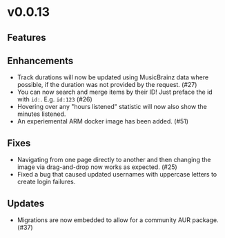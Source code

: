 # v0.0.13

## Features

## Enhancements
- Track durations will now be updated using MusicBrainz data where possible, if the duration was not provided by the request. (#27)
- You can now search and merge items by their ID! Just preface the id with `id:`. E.g. `id:123` (#26)
- Hovering over any "hours listened" statistic will now also show the minutes listened.
- An experiemental ARM docker image has been added. (#51)

## Fixes
- Navigating from one page directly to another and then changing the image via drag-and-drop now works as expected. (#25)
- Fixed a bug that caused updated usernames with uppercase letters to create login failures.

## Updates
- Migrations are now embedded to allow for a community AUR package. (#37)